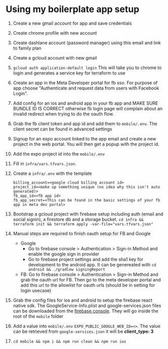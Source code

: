 # Using my boilerplate app setup

1. Create a new gmail account for app and save credentials
2. Create chrome profile with new account
3. Create dashlane account (password manager) using this email and link to family plan
4. Create a gcloud account with new gmail
5. `gcloud auth application-default login` This will take you to chrome to login and generates a service key for terraform to use
6. Create an app in the Meta Developer portal for fb sso. For purpose of app choose "Authenticate and request data from users with Facebook Login".
7. Add config for an ios and android app in your fb app and MAKE SURE BUNDLE ID IS CORRECT otherwise fb login page will complain about an invalid redirect when trying to do the oauth flow.
8. Grab the fb client token and app id and add them to `mobile/.env`. The client secret can be found in advanced settings
9. Signup for an expo account linked to the app email and create a new project in the web portal. You will then get a popup with the project id.
10. Add the expo project id into the `mobile/.env`
11. Fill in `infra/vars.tfvars.json`.
12. Create a `infra/.env` with the template

    ``` .env
    billing_account=<google cloud billing account id>
    project_id=<make up something unique (no idea why this isn't auto generated)>
    fb_app_id=<fb app id>
    fb_app_secret=<This can be found in the basic settings of your fb app in meta dev portal>
    ```

13. Bootstrap a gcloud project with firebase setup including auth (email and social signin), a firestore db and a storage bucket. `cd infra && terraform init && terraform apply -var-file="vars.tfvars.json"`
14. Manual steps are required to finish oauth setup for FB and Google
    - Google
      - Go to firebase console > Authentication > Sign-in Method and enable the google sign in provider
      - Go to firebase project settings and add the sha1 key for development to the android app. It can be genereated with `cd android && ./gradlew signingReport`
    - FB: Go to firebase console > Authentication > Sign-in Method and grab the oauth url for FB. Then go to the meta developer portal and add this url to the allowlist for oauth urls (should be in setting for login usecase)
15. Grab the config files for ios and android to setup the firebase react native sdk. The GoogleService-Info.plist and google-services.json files can be downloaded from the [firebase console](https://console.firebase.google.com). They will go inside the root of the `mobile` folder
16. Add a value into `mobile/.env` `EXPO_PUBLIC_GOOGLE_WEB_ID=<>`. The value can be retrieved from `google-services.json` it will be **client_type: 3**
17. `cd mobile && npm i && npm run clean && npm run ios`

